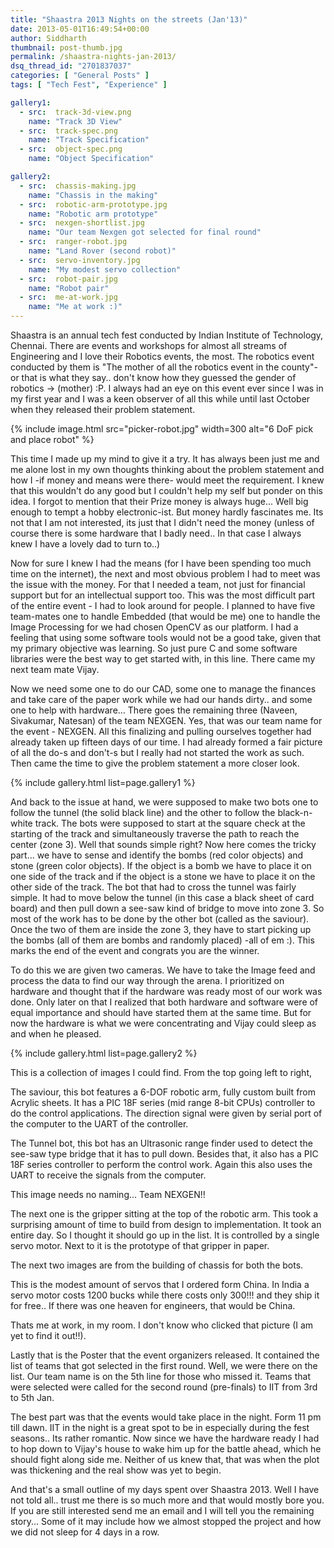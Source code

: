 ```yaml
---
title: "Shaastra 2013 Nights on the streets (Jan'13)"
date: 2013-05-01T16:49:54+00:00
author: Siddharth
thumbnail: post-thumb.jpg
permalink: /shaastra-nights-jan-2013/
dsq_thread_id: "2701837037"
categories: [ "General Posts" ]
tags: [ "Tech Fest", "Experience" ]

gallery1:
  - src:  track-3d-view.png
    name: "Track 3D View"
  - src:  track-spec.png
    name: "Track Specification"
  - src:  object-spec.png
    name: "Object Specification"

gallery2:
  - src:  chassis-making.jpg
    name: "Chassis in the making"
  - src:  robotic-arm-prototype.jpg
    name: "Robotic arm prototype"
  - src:  nexgen-shortlist.jpg
    name: "Our team Nexgen got selected for final round"
  - src:  ranger-robot.jpg
    name: "Land Rover (second robot)"
  - src:  servo-inventory.jpg
    name: "My modest servo collection"
  - src:  robot-pair.jpg
    name: "Robot pair"
  - src:  me-at-work.jpg
    name: "Me at work :)"
---
```


Shaastra is an annual tech fest conducted by Indian Institute of Technology, Chennai. There are events and workshops for almost all streams of Engineering and I love their Robotics events, the most. The robotics event conducted by them is "The mother of all the robotics event in the county"-or that is what they say.. don't know how they guessed the gender of robotics -> (mother) :P. I always had an eye on this event ever since I was in my first year and I was a keen observer of all this while until last October when they released their problem statement.

{% include image.html src="picker-robot.jpg" width=300 alt="6 DoF pick and place robot" %}

This time I made up my mind to give it a try. It has always been just me and me alone lost in my own thoughts thinking about the problem statement and how I -if money and means were there- would meet the requirement. I knew that this wouldn't do any good but I couldn't help my self but ponder on this idea. I forgot to mention that their Prize money is always huge... Well big enough to tempt a hobby electronic-ist. But money hardly fascinates me. Its not that I am not interested, its just that I didn't need the money (unless of course there is some hardware that I badly need.. In that case I always knew I have a lovely dad to turn to..)

Now for sure I knew I had the means (for I have been spending too much time on the internet), the next and most obvious problem I had to meet was the issue with the money. For that I needed a team, not just for financial support but for an intellectual support too. This was the most difficult part of the entire event - I had to look around for people. I planned to have five team-mates one to handle Embedded (that would be me) one to handle the Image Processing for we had chosen OpenCV as our platform. I had a feeling that using some software tools would not be a good take,  given that my primary objective was learning. So just pure C and some software libraries were the best way to get started with, in this line. There came my next team mate Vijay.

Now we need some one to do our CAD, some one to manage the finances and take care of the paper work while we had our hands dirty.. and some one to help with hardware... There goes the remaining three (Naveen, Sivakumar, Natesan) of the team NEXGEN. Yes, that was our team name for the event - NEXGEN. All this finalizing and pulling ourselves together had already taken up fifteen days of our time. I had already formed a fair picture of all the do-s and don't-s but I really had not started the work as such. Then came the time to give the problem statement a more closer look.

{% include gallery.html list=page.gallery1 %}

And back to the issue at hand, we were supposed to make two bots one to follow the tunnel (the solid black line) and the other to follow the black-n-white track. The bots were supposed to start at the square check at the starting of the track and simultaneously traverse the path to reach the center (zone 3). Well that sounds simple right? Now here comes the tricky part... we have to sense and identify the bombs (red color objects) and stone (green color objects). If the object is a bomb we have to place it on one side of the track and if the object is a stone we have to place it on the other side of the track. The bot that had to cross the tunnel was fairly simple. It had to move below the tunnel (in this case a black sheet of card board) and then pull down a see-saw kind of bridge to move into zone 3. So most of the work has to be done by the other bot (called as the saviour). Once the two of them are inside the zone 3, they have to start picking up the bombs (all of them are bombs and randomly placed) -all of em :). This marks the end of the event and congrats you are the winner.

To do this we are given two cameras. We have to take the Image feed and process the data to find our way through the arena. I prioritized on hardware and thought that if the hardware was ready most of our work was done. Only later on that I realized that both hardware and software were of equal importance and should have started them at the same time. But for now the hardware is what we were concentrating and Vijay could sleep as and when he pleased.

{% include gallery.html list=page.gallery2 %}

This is a collection of images I could find. From the top going left to right,

The saviour, this bot features a 6-DOF robotic arm, fully custom built from Acrylic sheets. It has a PIC 18F series (mid range 8-bit CPUs) controller to do the control applications. The direction signal were given by serial port of the computer to the UART of the controller.

The Tunnel bot, this bot has an Ultrasonic range finder used to detect the see-saw type bridge that it has to pull down. Besides that, it also has a PIC 18F series controller to perform the control work. Again this also uses the UART to receive the signals from the computer.

This image needs no naming... Team NEXGEN!!

The next one is the gripper sitting at the top of the robotic arm. This took a surprising amount of time to build from design to implementation. It took an entire day. So I thought it should go up in the list. It is controlled by a single servo motor. Next to it is the prototype of that gripper in paper.

The next two images are from the building of chassis for both the bots.

This is the modest amount of servos that I ordered form China. In India a servo motor costs 1200 bucks while there costs only 300!!! and they ship it for free.. If there was one heaven for engineers, that would be China.

Thats me at work, in my room. I don't know who clicked that picture (I am yet to find it out!!).

Lastly that is the Poster that the event organizers released. It contained the list of teams that got selected in the first round. Well, we were there on the list. Our team name is on the 5th line for those who missed it. Teams that were selected were called for the second round (pre-finals) to IIT from 3rd to 5th Jan.

The best part was that the events would take place in the night. Form 11 pm till dawn. IIT in the night is a great spot to be in especially during the fest seasons.. Its rather romantic. Now since we have the hardware ready I had to hop down to Vijay's house to wake him up for the battle ahead, which he should fight along side me. Neither of us knew that, that was when the plot was thickening and the real show was yet to begin.

And that's a small outline of my days spent over Shaastra 2013. Well I have not told all.. trust me there is so much more and that would mostly bore you. If you are still interested send me an email and I will tell you the remaining story... Some of it may include how we almost stopped the project and how we did not sleep for 4 days in a row.
